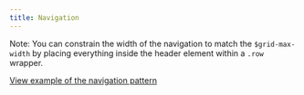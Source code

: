 ```yaml
---
title: Navigation
---
```


Note: You can constrain the width of the navigation to match the `$grid-max-width` by placing everything inside the header element within a `.row` wrapper.

<a href="https://ubuntudesign.github.io/vanilla-framework/examples/patterns/navigation/"
    class="js-example">
    View example of the navigation pattern
</a>